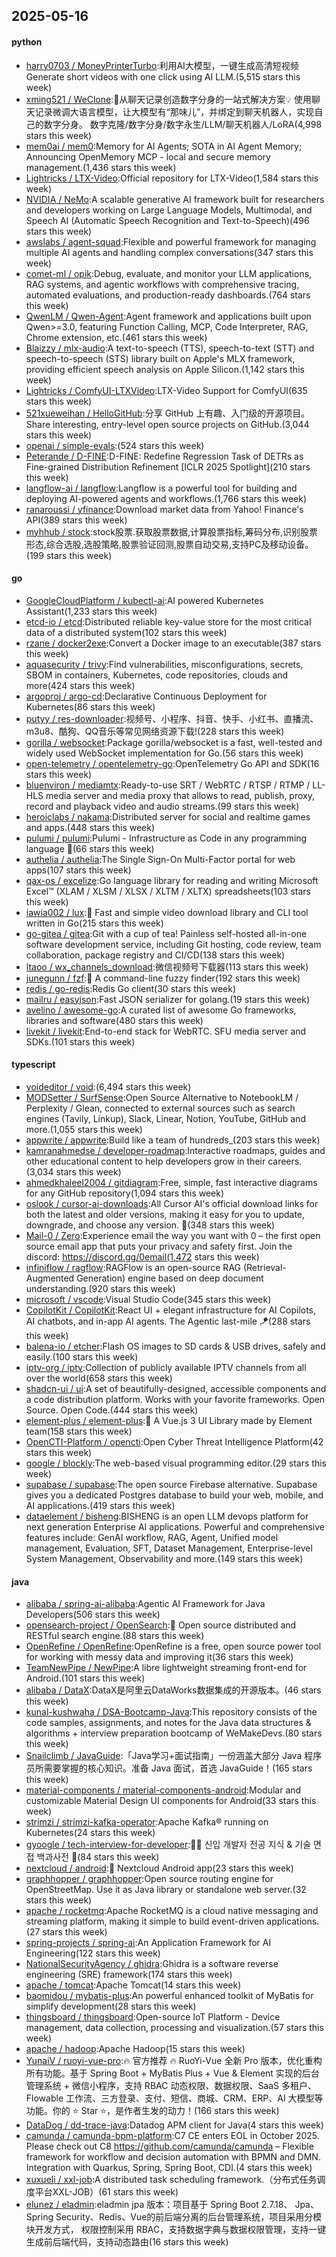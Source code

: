 ## 2025-05-16

#### python
* [harry0703 / MoneyPrinterTurbo](https://github.com/harry0703/MoneyPrinterTurbo):利用AI大模型，一键生成高清短视频 Generate short videos with one click using AI LLM.(5,515 stars this week)
* [xming521 / WeClone](https://github.com/xming521/WeClone):🚀从聊天记录创造数字分身的一站式解决方案💡 使用聊天记录微调大语言模型，让大模型有“那味儿”，并绑定到聊天机器人，实现自己的数字分身。 数字克隆/数字分身/数字永生/LLM/聊天机器人/LoRA(4,998 stars this week)
* [mem0ai / mem0](https://github.com/mem0ai/mem0):Memory for AI Agents; SOTA in AI Agent Memory; Announcing OpenMemory MCP - local and secure memory management.(1,436 stars this week)
* [Lightricks / LTX-Video](https://github.com/Lightricks/LTX-Video):Official repository for LTX-Video(1,584 stars this week)
* [NVIDIA / NeMo](https://github.com/NVIDIA/NeMo):A scalable generative AI framework built for researchers and developers working on Large Language Models, Multimodal, and Speech AI (Automatic Speech Recognition and Text-to-Speech)(496 stars this week)
* [awslabs / agent-squad](https://github.com/awslabs/agent-squad):Flexible and powerful framework for managing multiple AI agents and handling complex conversations(347 stars this week)
* [comet-ml / opik](https://github.com/comet-ml/opik):Debug, evaluate, and monitor your LLM applications, RAG systems, and agentic workflows with comprehensive tracing, automated evaluations, and production-ready dashboards.(764 stars this week)
* [QwenLM / Qwen-Agent](https://github.com/QwenLM/Qwen-Agent):Agent framework and applications built upon Qwen>=3.0, featuring Function Calling, MCP, Code Interpreter, RAG, Chrome extension, etc.(461 stars this week)
* [Blaizzy / mlx-audio](https://github.com/Blaizzy/mlx-audio):A text-to-speech (TTS), speech-to-text (STT) and speech-to-speech (STS) library built on Apple's MLX framework, providing efficient speech analysis on Apple Silicon.(1,142 stars this week)
* [Lightricks / ComfyUI-LTXVideo](https://github.com/Lightricks/ComfyUI-LTXVideo):LTX-Video Support for ComfyUI(635 stars this week)
* [521xueweihan / HelloGitHub](https://github.com/521xueweihan/HelloGitHub):分享 GitHub 上有趣、入门级的开源项目。Share interesting, entry-level open source projects on GitHub.(3,044 stars this week)
* [openai / simple-evals](https://github.com/openai/simple-evals):(524 stars this week)
* [Peterande / D-FINE](https://github.com/Peterande/D-FINE):D-FINE: Redefine Regression Task of DETRs as Fine-grained Distribution Refinement [ICLR 2025 Spotlight](210 stars this week)
* [langflow-ai / langflow](https://github.com/langflow-ai/langflow):Langflow is a powerful tool for building and deploying AI-powered agents and workflows.(1,766 stars this week)
* [ranaroussi / yfinance](https://github.com/ranaroussi/yfinance):Download market data from Yahoo! Finance's API(389 stars this week)
* [myhhub / stock](https://github.com/myhhub/stock):stock股票.获取股票数据,计算股票指标,筹码分布,识别股票形态,综合选股,选股策略,股票验证回测,股票自动交易,支持PC及移动设备。(199 stars this week)

#### go
* [GoogleCloudPlatform / kubectl-ai](https://github.com/GoogleCloudPlatform/kubectl-ai):AI powered Kubernetes Assistant(1,233 stars this week)
* [etcd-io / etcd](https://github.com/etcd-io/etcd):Distributed reliable key-value store for the most critical data of a distributed system(102 stars this week)
* [rzane / docker2exe](https://github.com/rzane/docker2exe):Convert a Docker image to an executable(387 stars this week)
* [aquasecurity / trivy](https://github.com/aquasecurity/trivy):Find vulnerabilities, misconfigurations, secrets, SBOM in containers, Kubernetes, code repositories, clouds and more(424 stars this week)
* [argoproj / argo-cd](https://github.com/argoproj/argo-cd):Declarative Continuous Deployment for Kubernetes(86 stars this week)
* [putyy / res-downloader](https://github.com/putyy/res-downloader):视频号、小程序、抖音、快手、小红书、直播流、m3u8、酷狗、QQ音乐等常见网络资源下载!(228 stars this week)
* [gorilla / websocket](https://github.com/gorilla/websocket):Package gorilla/websocket is a fast, well-tested and widely used WebSocket implementation for Go.(56 stars this week)
* [open-telemetry / opentelemetry-go](https://github.com/open-telemetry/opentelemetry-go):OpenTelemetry Go API and SDK(16 stars this week)
* [bluenviron / mediamtx](https://github.com/bluenviron/mediamtx):Ready-to-use SRT / WebRTC / RTSP / RTMP / LL-HLS media server and media proxy that allows to read, publish, proxy, record and playback video and audio streams.(99 stars this week)
* [heroiclabs / nakama](https://github.com/heroiclabs/nakama):Distributed server for social and realtime games and apps.(448 stars this week)
* [pulumi / pulumi](https://github.com/pulumi/pulumi):Pulumi - Infrastructure as Code in any programming language 🚀(66 stars this week)
* [authelia / authelia](https://github.com/authelia/authelia):The Single Sign-On Multi-Factor portal for web apps(107 stars this week)
* [qax-os / excelize](https://github.com/qax-os/excelize):Go language library for reading and writing Microsoft Excel™ (XLAM / XLSM / XLSX / XLTM / XLTX) spreadsheets(103 stars this week)
* [iawia002 / lux](https://github.com/iawia002/lux):👾 Fast and simple video download library and CLI tool written in Go(215 stars this week)
* [go-gitea / gitea](https://github.com/go-gitea/gitea):Git with a cup of tea! Painless self-hosted all-in-one software development service, including Git hosting, code review, team collaboration, package registry and CI/CD(138 stars this week)
* [ltaoo / wx_channels_download](https://github.com/ltaoo/wx_channels_download):微信视频号下载器(113 stars this week)
* [junegunn / fzf](https://github.com/junegunn/fzf):🌸 A command-line fuzzy finder(192 stars this week)
* [redis / go-redis](https://github.com/redis/go-redis):Redis Go client(30 stars this week)
* [mailru / easyjson](https://github.com/mailru/easyjson):Fast JSON serializer for golang.(19 stars this week)
* [avelino / awesome-go](https://github.com/avelino/awesome-go):A curated list of awesome Go frameworks, libraries and software(480 stars this week)
* [livekit / livekit](https://github.com/livekit/livekit):End-to-end stack for WebRTC. SFU media server and SDKs.(101 stars this week)

#### typescript
* [voideditor / void](https://github.com/voideditor/void):(6,494 stars this week)
* [MODSetter / SurfSense](https://github.com/MODSetter/SurfSense):Open Source Alternative to NotebookLM / Perplexity / Glean, connected to external sources such as search engines (Tavily, Linkup), Slack, Linear, Notion, YouTube, GitHub and more.(1,055 stars this week)
* [appwrite / appwrite](https://github.com/appwrite/appwrite):Build like a team of hundreds_(203 stars this week)
* [kamranahmedse / developer-roadmap](https://github.com/kamranahmedse/developer-roadmap):Interactive roadmaps, guides and other educational content to help developers grow in their careers.(3,034 stars this week)
* [ahmedkhaleel2004 / gitdiagram](https://github.com/ahmedkhaleel2004/gitdiagram):Free, simple, fast interactive diagrams for any GitHub repository(1,094 stars this week)
* [oslook / cursor-ai-downloads](https://github.com/oslook/cursor-ai-downloads):All Cursor AI's official download links for both the latest and older versions, making it easy for you to update, downgrade, and choose any version. 🚀(348 stars this week)
* [Mail-0 / Zero](https://github.com/Mail-0/Zero):Experience email the way you want with 0 – the first open source email app that puts your privacy and safety first. Join the discord: https://discord.gg/0email(1,472 stars this week)
* [infiniflow / ragflow](https://github.com/infiniflow/ragflow):RAGFlow is an open-source RAG (Retrieval-Augmented Generation) engine based on deep document understanding.(920 stars this week)
* [microsoft / vscode](https://github.com/microsoft/vscode):Visual Studio Code(345 stars this week)
* [CopilotKit / CopilotKit](https://github.com/CopilotKit/CopilotKit):React UI + elegant infrastructure for AI Copilots, AI chatbots, and in-app AI agents. The Agentic last-mile 🪁(288 stars this week)
* [balena-io / etcher](https://github.com/balena-io/etcher):Flash OS images to SD cards & USB drives, safely and easily.(100 stars this week)
* [iptv-org / iptv](https://github.com/iptv-org/iptv):Collection of publicly available IPTV channels from all over the world(658 stars this week)
* [shadcn-ui / ui](https://github.com/shadcn-ui/ui):A set of beautifully-designed, accessible components and a code distribution platform. Works with your favorite frameworks. Open Source. Open Code.(444 stars this week)
* [element-plus / element-plus](https://github.com/element-plus/element-plus):🎉 A Vue.js 3 UI Library made by Element team(158 stars this week)
* [OpenCTI-Platform / opencti](https://github.com/OpenCTI-Platform/opencti):Open Cyber Threat Intelligence Platform(42 stars this week)
* [google / blockly](https://github.com/google/blockly):The web-based visual programming editor.(29 stars this week)
* [supabase / supabase](https://github.com/supabase/supabase):The open source Firebase alternative. Supabase gives you a dedicated Postgres database to build your web, mobile, and AI applications.(419 stars this week)
* [dataelement / bisheng](https://github.com/dataelement/bisheng):BISHENG is an open LLM devops platform for next generation Enterprise AI applications. Powerful and comprehensive features include: GenAI workflow, RAG, Agent, Unified model management, Evaluation, SFT, Dataset Management, Enterprise-level System Management, Observability and more.(149 stars this week)

#### java
* [alibaba / spring-ai-alibaba](https://github.com/alibaba/spring-ai-alibaba):Agentic AI Framework for Java Developers(506 stars this week)
* [opensearch-project / OpenSearch](https://github.com/opensearch-project/OpenSearch):🔎 Open source distributed and RESTful search engine.(88 stars this week)
* [OpenRefine / OpenRefine](https://github.com/OpenRefine/OpenRefine):OpenRefine is a free, open source power tool for working with messy data and improving it(36 stars this week)
* [TeamNewPipe / NewPipe](https://github.com/TeamNewPipe/NewPipe):A libre lightweight streaming front-end for Android.(101 stars this week)
* [alibaba / DataX](https://github.com/alibaba/DataX):DataX是阿里云DataWorks数据集成的开源版本。(46 stars this week)
* [kunal-kushwaha / DSA-Bootcamp-Java](https://github.com/kunal-kushwaha/DSA-Bootcamp-Java):This repository consists of the code samples, assignments, and notes for the Java data structures & algorithms + interview preparation bootcamp of WeMakeDevs.(80 stars this week)
* [Snailclimb / JavaGuide](https://github.com/Snailclimb/JavaGuide):「Java学习+面试指南」一份涵盖大部分 Java 程序员所需要掌握的核心知识。准备 Java 面试，首选 JavaGuide！(165 stars this week)
* [material-components / material-components-android](https://github.com/material-components/material-components-android):Modular and customizable Material Design UI components for Android(33 stars this week)
* [strimzi / strimzi-kafka-operator](https://github.com/strimzi/strimzi-kafka-operator):Apache Kafka® running on Kubernetes(24 stars this week)
* [gyoogle / tech-interview-for-developer](https://github.com/gyoogle/tech-interview-for-developer):👶🏻 신입 개발자 전공 지식 & 기술 면접 백과사전 📖(84 stars this week)
* [nextcloud / android](https://github.com/nextcloud/android):📱 Nextcloud Android app(23 stars this week)
* [graphhopper / graphhopper](https://github.com/graphhopper/graphhopper):Open source routing engine for OpenStreetMap. Use it as Java library or standalone web server.(32 stars this week)
* [apache / rocketmq](https://github.com/apache/rocketmq):Apache RocketMQ is a cloud native messaging and streaming platform, making it simple to build event-driven applications.(27 stars this week)
* [spring-projects / spring-ai](https://github.com/spring-projects/spring-ai):An Application Framework for AI Engineering(122 stars this week)
* [NationalSecurityAgency / ghidra](https://github.com/NationalSecurityAgency/ghidra):Ghidra is a software reverse engineering (SRE) framework(174 stars this week)
* [apache / tomcat](https://github.com/apache/tomcat):Apache Tomcat(14 stars this week)
* [baomidou / mybatis-plus](https://github.com/baomidou/mybatis-plus):An powerful enhanced toolkit of MyBatis for simplify development(28 stars this week)
* [thingsboard / thingsboard](https://github.com/thingsboard/thingsboard):Open-source IoT Platform - Device management, data collection, processing and visualization.(57 stars this week)
* [apache / hadoop](https://github.com/apache/hadoop):Apache Hadoop(15 stars this week)
* [YunaiV / ruoyi-vue-pro](https://github.com/YunaiV/ruoyi-vue-pro):🔥 官方推荐 🔥 RuoYi-Vue 全新 Pro 版本，优化重构所有功能。基于 Spring Boot + MyBatis Plus + Vue & Element 实现的后台管理系统 + 微信小程序，支持 RBAC 动态权限、数据权限、SaaS 多租户、Flowable 工作流、三方登录、支付、短信、商城、CRM、ERP、AI 大模型等功能。你的 ⭐️ Star ⭐️，是作者生发的动力！(166 stars this week)
* [DataDog / dd-trace-java](https://github.com/DataDog/dd-trace-java):Datadog APM client for Java(4 stars this week)
* [camunda / camunda-bpm-platform](https://github.com/camunda/camunda-bpm-platform):C7 CE enters EOL in October 2025. Please check out C8 https://github.com/camunda/camunda – Flexible framework for workflow and decision automation with BPMN and DMN. Integration with Quarkus, Spring, Spring Boot, CDI.(4 stars this week)
* [xuxueli / xxl-job](https://github.com/xuxueli/xxl-job):A distributed task scheduling framework.（分布式任务调度平台XXL-JOB）(61 stars this week)
* [elunez / eladmin](https://github.com/elunez/eladmin):eladmin jpa 版本：项目基于 Spring Boot 2.7.18、 Jpa、 Spring Security、Redis、Vue的前后端分离的后台管理系统，项目采用分模块开发方式， 权限控制采用 RBAC，支持数据字典与数据权限管理，支持一键生成前后端代码，支持动态路由(16 stars this week)
